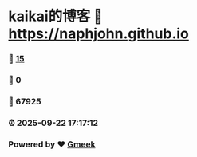 # kaikai的博客 :link: https://naphjohn.github.io 
### :page_facing_up: [15](https://naphjohn.github.io/tag.html) 
### :speech_balloon: 0 
### :hibiscus: 67925 
### :alarm_clock: 2025-09-22 17:17:12 
### Powered by :heart: [Gmeek](https://github.com/Meekdai/Gmeek)
